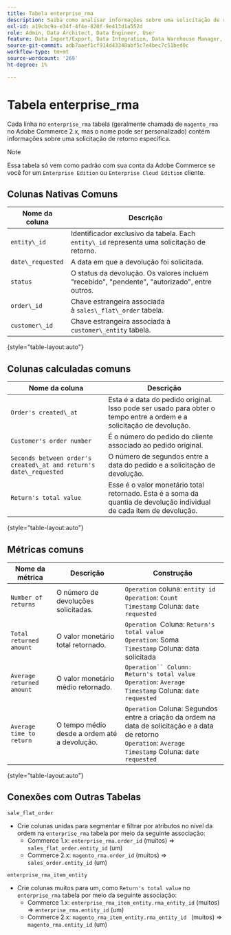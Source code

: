 ```yaml
---
title: Tabela enterprise_rma
description: Saiba como analisar informações sobre uma solicitação de retorno específica.
exl-id: a19cbc9a-e34f-4f4e-820f-9e413d1a552d
role: Admin, Data Architect, Data Engineer, User
feature: Data Import/Export, Data Integration, Data Warehouse Manager, Commerce Tables
source-git-commit: adb7aaef1cf914d43348abf5c7e4bec7c51bed0c
workflow-type: tm+mt
source-wordcount: '269'
ht-degree: 1%

---
```


# Tabela enterprise_rma

Cada linha no `enterprise_rma` tabela (geralmente chamada de `magento_rma` no Adobe Commerce 2.x, mas o nome pode ser personalizado) contém informações sobre uma solicitação de retorno específica.

>[!NOTE]
>
>Essa tabela só vem como padrão com sua conta da Adobe Commerce se você for um `Enterprise Edition` ou `Enterprise Cloud Edition` cliente.

## Colunas Nativas Comuns

| **Nome da coluna** | **Descrição** |
|---|---|
| `entity\_id` | Identificador exclusivo da tabela. Each `entity\_id` representa uma solicitação de retorno. |
| `date\_requested` | A data em que a devolução foi solicitada. |
| `status` | O status da devolução. Os valores incluem &quot;recebido&quot;, &quot;pendente&quot;, &quot;autorizado&quot;, entre outros. |
| `order\_id` | Chave estrangeira associada à `sales\_flat\_order` tabela. |
| `customer\_id` | Chave estrangeira associada à `customer\_entity` tabela. |

{style="table-layout:auto"}

## Colunas calculadas comuns

| **Nome da coluna** | **Descrição** |
|---|---|
| `Order's created\_at` | Esta é a data do pedido original. Isso pode ser usado para obter o tempo entre a ordem e a solicitação de devolução. |
| `Customer's order number` | É o número do pedido do cliente associado ao pedido original. |
| `Seconds between order's created\_at and return's date\_requested` | O número de segundos entre a data do pedido e a solicitação de devolução. |
| `Return's total value` | Esse é o valor monetário total retornado. Esta é a soma da quantia de devolução individual de cada item de devolução. |

{style="table-layout:auto"}

## Métricas comuns

| **Nome da métrica** | **Descrição** | **Construção** |
|---|---|---|
| `Number of returns` | O número de devoluções solicitadas. | `Operation` coluna: `entity id`<br>`Operation`: `Count`<br>`Timestamp` Coluna: `date requested` |
| `Total returned amount` | O valor monetário total retornado. | `Operation `Coluna: `Return's total value`<br>`Operation`: Soma<br>`Timestamp` Coluna: data solicitada |
| `Average returned amount` | O valor monetário médio retornado. | `Operation`` Column: Return's total value`<br>`Operation`: `Average`<br>`Timestamp` Coluna: `date requested` |
| `Average time to return` | O tempo médio desde a ordem até a devolução. | `Operation` Coluna: Segundos entre a criação da ordem na data de solicitação e a data de retorno<br>`Operation`: `Average`<br>`Timestamp` Coluna: `date requested` |

{style="table-layout:auto"}

## Conexões com Outras Tabelas

`sale_flat_order`

* Crie colunas unidas para segmentar e filtrar por atributos no nível da ordem na `enterprise_rma` tabela por meio da seguinte associação:
   * Commerce 1.x: `enterprise_rma.order_id` (muitos) => `sales_flat_order.entity_id` (um)
   * Commerce 2.x: `magento_rma.order_id` (muitos) => `sales_order.entity_id` (um)

`enterprise_rma_item_entity`

* Crie colunas muitos para um, como `Return's total value` no `enterprise_rma` tabela por meio da seguinte associação:
   * Commerce 1.x: `enterprise_rma_item_entity.rma_entity_id` (muitos) => `enterprise_rma.entity_id` (um)
   * Commerce 2.x: `magento_rma_item_entity.rma_entity_id ` (muitos) => `magento_rma.entity_id` (um)
